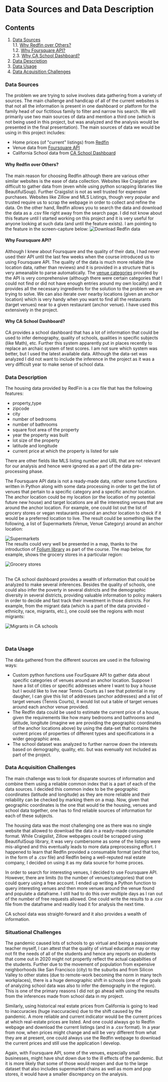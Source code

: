 # Data Sources and Data Description

## Contents
1. [Data Sources](#data-sources)<br>
    1.1. [Why Redfin over Others?](#why-redfin)<br>
    1.2. [Why Foursquare API?](#why-foursquare)<br>
    2.3. [Why CA School Dashboard?](#why-ca-school-dashboard)<br>
2. [Data Description](#data-description)
3. [Data Usage](#data-usage)<br>
4. [Data Acquisition Challenges](#data-acq-challenges)

### Data Sources<a name="data-sources"></a>

The problem we are trying to solve involves data gathering from a variety of sources. The main challenge and handicap of all of the current websites is that not all the information is present in one dashboard or platform for the family head of our fictitious family to filter and narrow his search. We will primarily use two main sources of data and mention a third one (which is not being used in this project, but was analyzed and the analysis would be presented in the final presentation). The main sources of data we would be using in this project includes:

  * Home prices (of "current" listings) from [Redfin](https://www.redfin.com/)
  * Venue data from [Foursquare API](https://developer.foursquare.com/docs/api-reference/venues/categories/)
  * California School data from [CA School Dashboard](https://www.cde.ca.gov/ta/ac/cm/#)
  
#### Why Redfin over Others?<a name="why-redfin"></a>

The main reason for choosing Redfin although there are various other similar websites is the ease of data collection. Websites like Craigslist are difficult to gather data from (even while using python scrapping libraries like BeautifulSoup). Further Craigslist is not as well trusted for expensive purchases. Websites like Zillow and MLS Listings, though very popular and trusted require us to scrap the webpage in order to collect and refine the data. On the other hand, Redfin allows you to search the data and download the data as a .csv file right away from the search page. I did not know about this feature until I started working on this project and it is very useful for anyone looking at such data (and until the feature exists). I am pointing to the feature in the screen-capture below:
![Download Redfin data](./assets/redfin_data_csv_download.PNG)

#### Why Foursquare API?<a name="why-foursquare"></a>

Although I knew about Foursquare and the quality of their data, I had never used their API until the last few weeks when the course introduced us to using Foursquare API. The quality of the data is much more reliable (the location data, rather than reviews) and it is provided in a structure that is very ameanable to parse automatically. The [venue categories](https://developer.foursquare.com/docs/build-with-foursquare/categories/) provided by the API is very comprehensive (although there were certain categories that I could not find or did not have enough entries around my own locality) and it provides all the necessary ingredients for the solution to the problem we are trying to solve. We can also iterate over nearby locations (given an anchor location) which is very handy when you want to find all the restaurants (target venues) near to a given restaurant (anchor venue). I have used this extensively in the project.

#### Why CA School Dashboard?<a name=#why-ca-school-dashboard></a>

CA provides a school dashboard that has a lot of information that could be used to infer demography, quality of schools, qualities in specific subjects (like Math), etc. Further this system apparently put in places recently to replace an archaic system of test scores. I am not sure which system was better, but I used the latest available data. Although the data-set was analyzed I did not want to include the inference in the project as it was a very difficult year to make sense of school data. 

### Data Description<a name="data-description"></a>

The housing data provided by RedFin is a csv file that has the following features:
* property_type
* zipcode
* city
* number of bedrooms
* number of bathrooms
* square foot area of the property
* year the property was built
* lot size of the property
* latitude and longitude
* current price at which the property is listed for sale

There are other fields like MLS listing number and URL that are not relevant for our analysis and hence were ignored as a part of the data pre-processing phase.

The Foursquare API data is not a ready-made data, rather some functions written in Python along with some data processing in order to get the list of venues that pertain to a specific category and a specific anchor location. The anchor location could be my location (or the location of my potential future new house) and target locations are all the interesting venues that are around the anchor location. For example, one could list out the list of grocery stores or vegan restaurants around an anchor location to check if it would be a preferred location to live. The result could be something like the following, a list of Supermarkets (Venue, Venue Category) around an anchor location: <br>

![Supermarkets](./assets/places_of_int.PNG)
<br>
The results could very well be presented in a map, thanks to the introduction of [Folium library](https://python-visualization.github.io/folium/) as part of the course. The map below, for example, shows the grocery stores in a particular region:<br>

![Grocery stores](./assets/grocery_stores.PNG)

<br>
The CA school dashboard provides a wealth of information that could be analyzed to make several inferences. Besides the quality of schools, one could also infer the poverty in several districts and the demographic diversity in several districts, providing valuable information to policy makers in order to decide and fast track their investment in those districts. For example, from the migrant data (which is a part of the data provided - ethnicity, race, migrants, etc.), one could see the regions with most migrants:
<br>

![Migrants in CA schools](./assets/migrants_schools.PNG)

<br>

### Data Usage<a name="data-usage"></a>

The data gathered from the different sources are used in the following ways:

  * Custom python functions use FourSquare API to gather data about specific categories of venues around an anchor location. Suppose I have a list of cities or specific addresses where I want to buy a house but I would like to live near Tennis Courts as I see that potential in my daugher, I can give this list of addresses (anchor addresses) and a list of target venues (Tennis Courts), it would list out a table of target venues around each anchor venue provided. 
  * The Redfin data could be used to estimate the current price of a house, given the requirements like how many bedrooms and bathrooms and latitude, longitute (imagine we are providing the geographic coordinates of the anchor locations above) by using the data-set that contains the current prices of properties of different types and specifications in a wider geographic area.
  * The school dataset was analyzed to further narrow down the interests based on demography, quality, etc. but was evenually not included as part of the project.

### Data Acquisition Challenges<a name="data-acq-challenges"></a>

The main challenge was to look for disparate sources of information and combine them using a reliable common index that is a part of each of the data sources. I decided this common index to be the geographic coordinates (latitude and longitude) as they are more reliable and their reliability can be checked by marking them on a map. Now, given that geographic coordinates is the one that would tie the housing, venues and school data together, one has to find reliable sources of information for each of these subjects. 

The housing data was the most challenging one as there was no single website that allowed to download the data in a ready-made consumable format. While Craigslist, Zillow webpages could be scrapped using BeautifulSoup library, it was very cumbersome as some of the listings were mis-aligned and this eventually leads to more data preprocessing effort. I happened to learn that Redfin provided a consumable format (and that too, in the form of a .csv file) and Redfin being a well-reputed real estate company, I decided on using it as my data source for home proces.

In order to search for interesting venues, I decided to use Foursquare API. However, there are limits (to the number of venues/categories) that one could query using a free account. I ended up writing a Python function to query interesting venues and then more venues around the venue found and populate a dataframe. I still had to do this over multiple days as I ran out of the number of free requests allowed. One could write the results to a .csv file from the dataframe and readily load it for analysis the next time.

CA school data was straight-forward and it also provides a wealth of information. 

### Situational Challenges<a name="sit-challenges"></a>

The pandemic caused lots of schools to go virtual and being a passionate teacher myself, I can attest that the quality of virtual education may or may not fit the needs of all of the students and hence any reports on students that come out in 2020 might not propertly reflect the actual capabilties of the students. Further due to the movement of population from expensive neighborhoods like San Francisco (city) to the suburbs and from Silicon Valley to other states (due to remote-work becoming the norm in many tech workplaces), there is a huge demographic shift in schools (one of the goals of analyzing school data was also to infer the demography in the region). This is one of the primary reasons I did not go ahead with using the results from the inferences made from school data in my project.

Similarly, using historical real estate prices from California is going to lead to inaccuracies (huge inaccuracies) due to the shift caused by the pandemic. A more reliable and current indicator would be the current prices at which real-estate prices are listed. And one could always go to Redfin webpage and download the current listings (and in a .csv format). In a year from now, when prices might change and will be very different from what they are at present, one could always use the Redfin webpage to download the current prices and still use the application I develop.

Again, with Foursquare API, some of the venues, especially small businesses, might have shut down due to the ill effects of the pandemic. But it is more likely that some of those would reopen and due to the large dataset that also includes supermarket chains as well as mom and pop stores, it would have a smaller discrepancy on the analysis.


